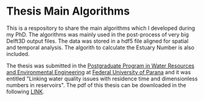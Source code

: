 # Thesis Main Algorithms

This is a respository to share the main algorithms which I developed during my PhD.
The algorithms was mainly used in the post-process of very big Delft3D output files.
The data was stored in a hdf5 file aligned for spatial and temporal analysis.
The algorith to calculate the Estuary Number is also included.

The thesis was submitted in the [Postgraduate Program in Water Resources and Environmental Engineering](http://www.prppg.ufpr.br/ppgerha/en/) at [Federal University of Parana](http://www.ufpr.br/) and it was entitled "Linking water quality issues with residence time and dimensionless numbers in reservoirs".
The pdf of this thesis can be downloaded in the following [LINK](https://acervodigital.ufpr.br/bitstream/handle/1884/58929/R%20-%20T%20-%20JULIO%20WERNER%20YOSHIOKA%20BERNARDO.pdf?sequence=1&isAllowed=y).
